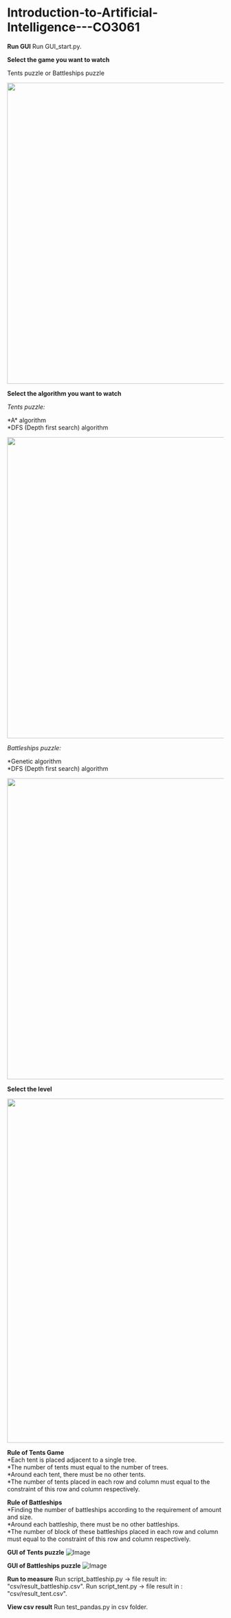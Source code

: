# Introduction-to-Artificial-Intelligence---CO3061
**Run GUI**
Run GUI_start.py.

**Select the game you want to watch**

Tents puzzle or Battleships puzzle
<p align="center">
  <img width="600" height="700" src="images/GUI_start.png">
</p>

**Select the algorithm you want to watch**

*Tents puzzle:* <br/>

*A\* algorithm <br/>
*DFS (Depth first search) algorithm <br/>

<p align="center">
  <img width="600" height="700" src="images/GUI_TENTS.png">
</p>

*Battleships puzzle:* <br/>

*Genetic algorithm <br/>
*DFS (Depth first search) algorithm <br/>

<p align="center">
  <img width="600" height="700" src="images/GUI_Battleship.png">
</p>

**Select the level**
<p align="center">
  <img width="600" height="800" src="images/GUI_Blocksize.png">
</p>

**Rule of Tents Game** <br/>
*Each tent is placed adjacent to a single tree. <br/>
*The number of tents must equal to the number of trees. <br/>
*Around each tent, there must be no other tents. <br/>
*The number of tents placed in each row and column must equal to the constraint of this row and column respectively. <br/>

**Rule of Battleships** <br/>
*Finding the number of battleships according to the requirement of amount and size. <br/>
*Around each battleship, there must be no other battleships. <br/>
*The number of block of these battleships placed in each row and column must equal to the constraint of this row and column respectively. <br/>

**GUI of Tents puzzle**
![Image](images/Tents.png)

**GUI of Battleships puzzle**
![Image](images/Battleships.png)

**Run to measure**
Run script_battleship.py -> file result in: "csv/result_battleship.csv".
Run script_tent.py -> file result in : "csv/result_tent.csv".

**View csv result**
Run test_pandas.py in csv folder.


